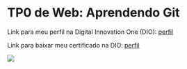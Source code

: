 <h1>TP0 de Web: Aprendendo Git</h1>

Link para meu perfil na Digital Innovation One (DIO):
<a href="https://web.digitalinnovation.one/users/vitorgslpeixoto?tab=achievements">
  perfil
</a>

Link para baixar meu certificado na DIO:
<a href="https://certificates.digitalinnovation.one/2B8B05DC">
  perfil
</a>

<img src="https://fegemo.github.io/cefet-web/images/medalha-curso-git-na-dio.png">
